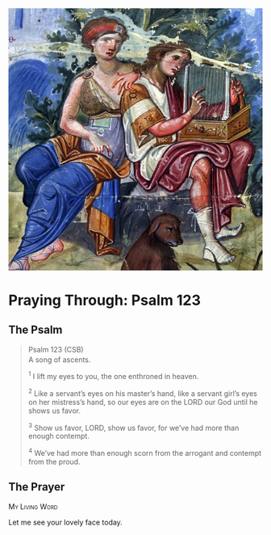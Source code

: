 <img class="intro-right" src="art-paris-psalter.jpg">

<style>
  li {list-style-type: none;}
  p + ul {
    margin-top: -18px;
}
</style>

# Praying Through: Psalm 123

## The Psalm

>Psalm 123 (CSB)  
><sup></sup> A song of ascents. 
>
><sup>1</sup> I lift my eyes to you, the one enthroned in heaven. 
>
><sup>2</sup> Like a servant’s eyes on his master’s hand, like a servant girl’s eyes on her mistress’s hand, so our eyes are on the LORD our God until he shows us favor. 
>
><sup>3</sup> Show us favor, LORD, show us favor, for we’ve had more than enough contempt. 
>
><sup>4</sup> We’ve had more than enough scorn from the arrogant and contempt from the proud.

## The Prayer

<div style="font-variant: small-caps;">
My Living Word
</div>

Let me see your lovely face today.
